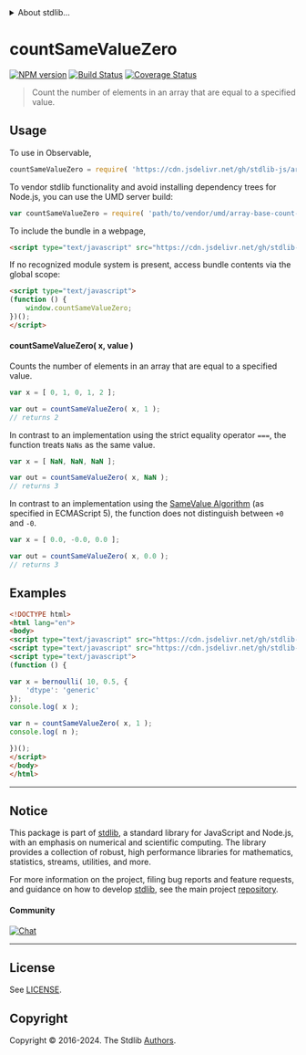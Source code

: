 <!--

@license Apache-2.0

Copyright (c) 2024 The Stdlib Authors.

Licensed under the Apache License, Version 2.0 (the "License");
you may not use this file except in compliance with the License.
You may obtain a copy of the License at

   http://www.apache.org/licenses/LICENSE-2.0

Unless required by applicable law or agreed to in writing, software
distributed under the License is distributed on an "AS IS" BASIS,
WITHOUT WARRANTIES OR CONDITIONS OF ANY KIND, either express or implied.
See the License for the specific language governing permissions and
limitations under the License.

-->


<details>
  <summary>
    About stdlib...
  </summary>
  <p>We believe in a future in which the web is a preferred environment for numerical computation. To help realize this future, we've built stdlib. stdlib is a standard library, with an emphasis on numerical and scientific computation, written in JavaScript (and C) for execution in browsers and in Node.js.</p>
  <p>The library is fully decomposable, being architected in such a way that you can swap out and mix and match APIs and functionality to cater to your exact preferences and use cases.</p>
  <p>When you use stdlib, you can be absolutely certain that you are using the most thorough, rigorous, well-written, studied, documented, tested, measured, and high-quality code out there.</p>
  <p>To join us in bringing numerical computing to the web, get started by checking us out on <a href="https://github.com/stdlib-js/stdlib">GitHub</a>, and please consider <a href="https://opencollective.com/stdlib">financially supporting stdlib</a>. We greatly appreciate your continued support!</p>
</details>

# countSameValueZero

[![NPM version][npm-image]][npm-url] [![Build Status][test-image]][test-url] [![Coverage Status][coverage-image]][coverage-url] <!-- [![dependencies][dependencies-image]][dependencies-url] -->

> Count the number of elements in an array that are equal to a specified value.

<!-- Section to include introductory text. Make sure to keep an empty line after the intro `section` element and another before the `/section` close. -->

<section class="intro">

</section>

<!-- /.intro -->

<!-- Package usage documentation. -->



<section class="usage">

## Usage

To use in Observable,

```javascript
countSameValueZero = require( 'https://cdn.jsdelivr.net/gh/stdlib-js/array-base-count-same-value-zero@umd/browser.js' )
```

To vendor stdlib functionality and avoid installing dependency trees for Node.js, you can use the UMD server build:

```javascript
var countSameValueZero = require( 'path/to/vendor/umd/array-base-count-same-value-zero/index.js' )
```

To include the bundle in a webpage,

```html
<script type="text/javascript" src="https://cdn.jsdelivr.net/gh/stdlib-js/array-base-count-same-value-zero@umd/browser.js"></script>
```

If no recognized module system is present, access bundle contents via the global scope:

```html
<script type="text/javascript">
(function () {
    window.countSameValueZero;
})();
</script>
```

#### countSameValueZero( x, value )

Counts the number of elements in an array that are equal to a specified value.

```javascript
var x = [ 0, 1, 0, 1, 2 ];

var out = countSameValueZero( x, 1 );
// returns 2
```

In contrast to an implementation using the strict equality operator `===`, the function treats `NaNs` as the same value.

```javascript
var x = [ NaN, NaN, NaN ];

var out = countSameValueZero( x, NaN );
// returns 3
```

In contrast to an implementation using the [SameValue Algorithm][@stdlib/array/base/count-same-value] (as specified in ECMAScript 5), the function does not distinguish between `+0` and `-0`.

```javascript
var x = [ 0.0, -0.0, 0.0 ];

var out = countSameValueZero( x, 0.0 );
// returns 3
```

</section>

<!-- /.usage -->

<!-- Package usage notes. Make sure to keep an empty line after the `section` element and another before the `/section` close. -->

<section class="notes">

</section>

<!-- /.notes -->

<!-- Package usage examples. -->

<section class="examples">

## Examples

<!-- eslint no-undef: "error" -->

```html
<!DOCTYPE html>
<html lang="en">
<body>
<script type="text/javascript" src="https://cdn.jsdelivr.net/gh/stdlib-js/random-array-bernoulli@umd/browser.js"></script>
<script type="text/javascript" src="https://cdn.jsdelivr.net/gh/stdlib-js/array-base-count-same-value-zero@umd/browser.js"></script>
<script type="text/javascript">
(function () {

var x = bernoulli( 10, 0.5, {
    'dtype': 'generic'
});
console.log( x );

var n = countSameValueZero( x, 1 );
console.log( n );

})();
</script>
</body>
</html>
```

</section>

<!-- /.examples -->

<!-- Section to include cited references. If references are included, add a horizontal rule *before* the section. Make sure to keep an empty line after the `section` element and another before the `/section` close. -->

<section class="references">

</section>

<!-- /.references -->

<!-- Section for related `stdlib` packages. Do not manually edit this section, as it is automatically populated. -->

<section class="related">

</section>

<!-- /.related -->

<!-- Section for all links. Make sure to keep an empty line after the `section` element and another before the `/section` close. -->


<section class="main-repo" >

* * *

## Notice

This package is part of [stdlib][stdlib], a standard library for JavaScript and Node.js, with an emphasis on numerical and scientific computing. The library provides a collection of robust, high performance libraries for mathematics, statistics, streams, utilities, and more.

For more information on the project, filing bug reports and feature requests, and guidance on how to develop [stdlib][stdlib], see the main project [repository][stdlib].

#### Community

[![Chat][chat-image]][chat-url]

---

## License

See [LICENSE][stdlib-license].


## Copyright

Copyright &copy; 2016-2024. The Stdlib [Authors][stdlib-authors].

</section>

<!-- /.stdlib -->

<!-- Section for all links. Make sure to keep an empty line after the `section` element and another before the `/section` close. -->

<section class="links">

[npm-image]: http://img.shields.io/npm/v/@stdlib/array-base-count-same-value-zero.svg
[npm-url]: https://npmjs.org/package/@stdlib/array-base-count-same-value-zero

[test-image]: https://github.com/stdlib-js/array-base-count-same-value-zero/actions/workflows/test.yml/badge.svg?branch=main
[test-url]: https://github.com/stdlib-js/array-base-count-same-value-zero/actions/workflows/test.yml?query=branch:main

[coverage-image]: https://img.shields.io/codecov/c/github/stdlib-js/array-base-count-same-value-zero/main.svg
[coverage-url]: https://codecov.io/github/stdlib-js/array-base-count-same-value-zero?branch=main

<!--

[dependencies-image]: https://img.shields.io/david/stdlib-js/array-base-count-same-value-zero.svg
[dependencies-url]: https://david-dm.org/stdlib-js/array-base-count-same-value-zero/main

-->

[chat-image]: https://img.shields.io/gitter/room/stdlib-js/stdlib.svg
[chat-url]: https://app.gitter.im/#/room/#stdlib-js_stdlib:gitter.im

[stdlib]: https://github.com/stdlib-js/stdlib

[stdlib-authors]: https://github.com/stdlib-js/stdlib/graphs/contributors

[umd]: https://github.com/umdjs/umd
[es-module]: https://developer.mozilla.org/en-US/docs/Web/JavaScript/Guide/Modules

[deno-url]: https://github.com/stdlib-js/array-base-count-same-value-zero/tree/deno
[deno-readme]: https://github.com/stdlib-js/array-base-count-same-value-zero/blob/deno/README.md
[umd-url]: https://github.com/stdlib-js/array-base-count-same-value-zero/tree/umd
[umd-readme]: https://github.com/stdlib-js/array-base-count-same-value-zero/blob/umd/README.md
[esm-url]: https://github.com/stdlib-js/array-base-count-same-value-zero/tree/esm
[esm-readme]: https://github.com/stdlib-js/array-base-count-same-value-zero/blob/esm/README.md
[branches-url]: https://github.com/stdlib-js/array-base-count-same-value-zero/blob/main/branches.md

[stdlib-license]: https://raw.githubusercontent.com/stdlib-js/array-base-count-same-value-zero/main/LICENSE

[@stdlib/array/base/count-same-value]: https://github.com/stdlib-js/array-base-count-same-value/tree/umd

</section>

<!-- /.links -->
